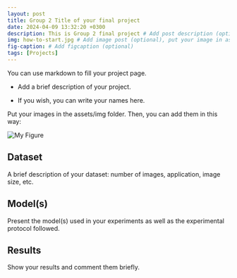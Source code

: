 ```yaml
---
layout: post
title: Group 2 Title of your final project
date: 2024-04-09 13:32:20 +0300
description: This is Group 2 final project # Add post description (optional)
img: how-to-start.jpg # Add image post (optional), put your image in assets/img/
fig-caption: # Add figcaption (optional)
tags: [Projects]
---
```


You can use markdown to fill your project page.

- Add a brief description of your project.

- If you wish, you can write your names here.

Put your images in the assets/img folder. Then, you can add them in this way:

![My Figure]({{site.baseurl}}/assets/img/we-in-rest.jpg)

## Dataset
A brief description of your dataset: number of images, application, image size, etc.

## Model(s)
Present the model(s) used in your experiments as well as the experimental protocol followed.

## Results
Show your results and comment them briefly.